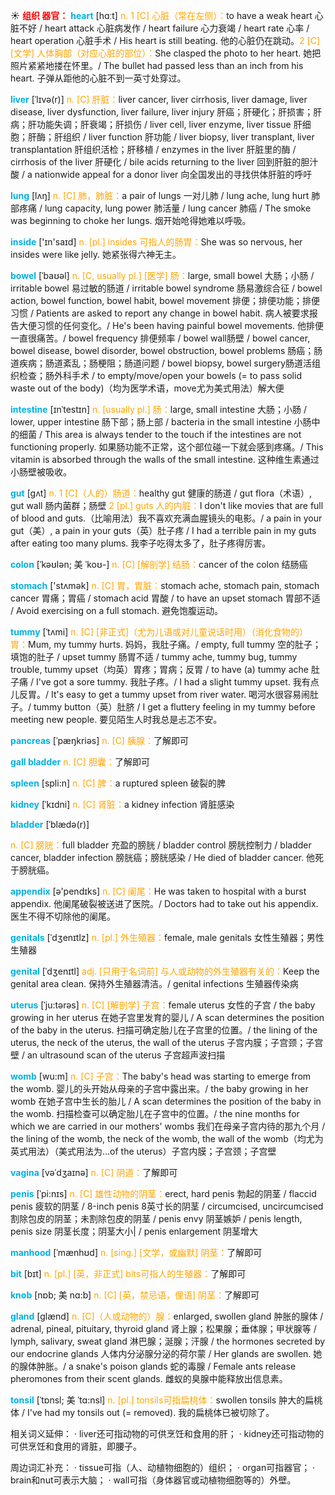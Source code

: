 ☀ <font color="red">**组织 器官：**</font>
<font color="sky blue">**heart**</font> [hɑːt] 
<font color="orange">n. 1 [C] 心脏（常在左侧）：</font>to have a weak heart 心脏不好 / heart attack 心脏病发作 / heart failure 心力衰竭 / heart rate 心率 / heart operation 心脏手术 / His heart is still beating. 他的心脏仍在跳动。<font color="orange">2 [C] [文学] 人体胸部（对应心脏的部位）：</font>She clasped the photo to her heart. 她把照片紧紧地搂在怀里。/ The bullet had passed less than an inch from his heart. 子弹从距他的心脏不到一英寸处穿过。
           
<font color="sky blue">**liver**</font> [ˈlɪvə(r)]
<font color="orange">n. [C] 肝脏：</font>liver cancer, liver cirrhosis, liver damage, liver disease, liver dysfunction, liver failure, liver injury 肝癌；肝硬化；肝损害；肝病；肝功能失调；肝衰竭；肝损伤 / liver cell, liver enzyme, liver tissue 肝细胞；肝酶；肝组织 / liver function 肝功能 / liver biopsy, liver transplant, liver transplantation 肝组织活检；肝移植 / enzymes in the liver 肝脏里的酶 / cirrhosis of the liver 肝硬化 / bile acids returning to the liver 回到肝脏的胆汁酸 / a nationwide appeal for a donor liver 向全国发出的寻找供体肝脏的呼吁

<font color="sky blue">**lung**</font> [lʌŋ] 
<font color="orange">n. [C] 肺，肺脏：</font>a pair of lungs 一对儿肺 / lung ache, lung hurt 肺部疼痛 / lung capacity, lung power 肺活量 / lung cancer 肺癌 / The smoke was beginning to choke her lungs. 烟开始呛得她难以呼吸。

<font color="sky blue">**inside**</font> ['ɪn'saɪd] 
<font color="orange">n. [pl.] insides 可指人的肠胃：</font>She was so nervous, her insides were like jelly. 她紧张得六神无主。
                     
<font color="sky blue">**bowel**</font> [ˈbaʊəl]
<font color="orange">n. [C, usually pl.] [医学] 肠：</font>large, small bowel 大肠；小肠 / irritable bowel 易过敏的肠道 / irritable bowel syndrome 肠易激综合征 / bowel action, bowel function, bowel habit, bowel movement 排便；排便功能；排便习惯 / Patients are asked to report any change in bowel habit. 病人被要求报告大便习惯的任何变化。/ He's been having painful bowel movements. 他排便一直很痛苦。/ bowel frequency 排便频率 / bowel wall肠壁 / bowel cancer, bowel disease, bowel disorder, bowel obstruction, bowel problems 肠癌；肠道疾病；肠道紊乱；肠梗阻；肠道问题 / bowel biopsy, bowel surgery肠道活组织检查；肠外科手术 / to empty/move/open your bowels (= to pass solid waste out of the body)（均为医学术语，move尤为美式用法）解大便
           
<font color="sky blue">**intestine**</font> [ɪnˈtestɪn]
<font color="orange">n. [usually pl.] 肠：</font>large, small intestine 大肠；小肠 / lower, upper intestine 肠下部；肠上部 / bacteria in the small intestine 小肠中的细菌 / This area is always tender to the touch if the intestines are not functioning properly. 如果肠功能不正常，这个部位碰一下就会感到疼痛。/ This vitamin is absorbed through the walls of the small intestine. 这种维生素通过小肠壁被吸收。

<font color="sky blue">**gut**</font> [gʌt]
<font color="orange">n. 1 [C]（人的）肠道：</font>healthy gut 健康的肠道 / gut flora（术语）, gut wall 肠内菌群；肠壁 <font color="orange">2 [pl.] guts 人的内脏：</font>I don't like movies that are full of blood and guts.（比喻用法）我不喜欢充满血腥镜头的电影。/ a pain in your gut（美）, a pain in your guts（英）肚子疼 / I had a terrible pain in my guts after eating too many plums. 我李子吃得太多了，肚子疼得厉害。
           
<font color="sky blue">**colon**</font> [ˈkəʊlən; 美 ˈkoʊ-]
<font color="orange">n. [C] [解剖学] 结肠：</font>cancer of the colon 结肠癌

<font color="sky blue">**stomach**</font> ['stʌmək] 
<font color="orange">n. [C] 胃，胃脏：</font>stomach ache, stomach pain, stomach cancer 胃痛；胃癌 / stomach acid 胃酸 / to have an upset stomach 胃部不适 / Avoid exercising on a full stomach. 避免饱腹运动。
                      
<font color="sky blue">**tummy**</font> [ˈtʌmi]
<font color="orange">n. [C] [非正式]（尤为儿语或对儿童说话时用）（消化食物的）胃：</font>Mum, my tummy hurts. 妈妈，我肚子痛。/ empty, full tummy 空的肚子；填饱的肚子 / upset tummy 肠胃不适 / tummy ache, tummy bug, tummy trouble, tummy upset（均英）胃疼；胃病；反胃 / to have (a) tummy ache 肚子痛 / I've got a sore tummy. 我肚子疼。/ I had a slight tummy upset. 我有点儿反胃。/ It's easy to get a tummy upset from river water. 喝河水很容易闹肚子。/ tummy button（英）肚脐 / I get a fluttery feeling in my tummy before meeting new people. 要见陌生人时我总是忐忑不安。

<font color="sky blue">**pancreas**</font> [ˈpæŋkriəs]
<font color="orange">n. [C] 胰腺：</font>了解即可

<font color="sky blue">**gall bladder**</font>
<font color="orange">n. [C] 胆囊：</font>了解即可
           
<font color="sky blue">**spleen**</font> [spli:n]
<font color="orange">n. [C] 脾：</font>a ruptured spleen 破裂的脾
           
<font color="sky blue">**kidney**</font> [ˈkɪdni]
<font color="orange">n. [C] 肾脏：</font>a kidney infection 肾脏感染
           

<font color="sky blue">**bladder**</font> [ˈblædə(r)]

<font color="orange">n. [C] 膀胱：</font>full bladder 充盈的膀胱 / bladder control 膀胱控制力 / bladder cancer, bladder infection 膀胱癌；膀胱感染 / He died of bladder cancer. 他死于膀胱癌。

<font color="sky blue">**appendix**</font> [ə'pendɪks] 
<font color="orange">n. [C] 阑尾：</font>He was taken to hospital with a burst appendix. 他阑尾破裂被送进了医院。/ Doctors had to take out his appendix. 医生不得不切除他的阑尾。
    
<font color="sky blue">**genitals**</font> [ˈdʒenɪtlz]
<font color="orange">n. [pl.] 外生殖器：</font>female, male genitals 女性生殖器；男性生殖器
           
<font color="sky blue">**genital**</font> [ˈdʒenɪtl]
<font color="orange">adj. [只用于名词前] 与人或动物的外生殖器有关的：</font>Keep the genital area clean. 保持外生殖器清洁。/ genital infections 生殖器传染病
           
<font color="sky blue">**uterus**</font> [ˈju:tərəs]
<font color="orange">n. [C] [解剖学] 子宫：</font>female uterus 女性的子宫 / the baby growing in her uterus 在她子宫里发育的婴儿 / A scan determines the position of the baby in the uterus. 扫描可确定胎儿在子宫里的位置。/ the lining of the uterus, the neck of the uterus, the wall of the uterus 子宫内膜；子宫颈；子宫壁 / an ultrasound scan of the uterus 子宫超声波扫描
           
<font color="sky blue">**womb**</font> [wu:m]
<font color="orange">n. [C] 子宫：</font>The baby's head was starting to emerge from the womb. 婴儿的头开始从母亲的子宫中露出来。/ the baby growing in her womb 在她子宫中生长的胎儿 / A scan determines the position of the baby in the womb. 扫描检查可以确定胎儿在子宫中的位置。/ the nine months for which we are carried in our mothers' wombs 我们在母亲子宫内待的那九个月 / the lining of the womb, the neck of the womb, the wall of the womb（均尤为英式用法）（美式用法为…of the uterus）子宫内膜；子宫颈；子宫壁

<font color="sky blue">**vagina**</font> [vəˈdʒaɪnə]
<font color="orange">n. [C] 阴道：</font>了解即可

<font color="sky blue">**penis**</font> [ˈpi:nɪs]
<font color="orange">n. [C] 雄性动物的阴茎：</font>erect, hard penis 勃起的阴茎 / flaccid penis 疲软的阴茎 / 8-inch penis 8英寸长的阴茎 / circumcised, uncircumcised 割除包皮的阴茎；未割除包皮的阴茎 / penis envy 阴茎嫉妒 / penis length, penis size 阴茎长度；阴茎大小| / penis enlargement 阴茎增大
         
<font color="sky blue">**manhood**</font> [ˈmænhʊd]
<font color="orange">n. [sing.] [文学，或幽默] 阴茎：</font>了解即可
 
<font color="sky blue">**bit**</font> [bɪt] 
<font color="orange">n. [pl.] [英，非正式] bits可指人的生殖器：</font>了解即可
      
<font color="sky blue">**knob**</font> [nɒb; 美 nɑ:b]
<font color="orange">n. [C] [英，禁忌语，俚语] 阴茎：</font>了解即可

<font color="sky blue">**gland**</font> [glænd]
<font color="orange">n. [C]（人或动物的）腺：</font>enlarged, swollen gland 肿胀的腺体 / adrenal, pineal, pituitary, thyroid gland 肾上腺；松果腺；垂体腺；甲状腺等 / lymph, salivary, sweat gland 淋巴腺；涎腺；汗腺 / the hormones secreted by our endocrine glands 人体内分泌腺分泌的荷尔蒙 / Her glands are swollen. 她的腺体肿胀。/ a snake's poison glands 蛇的毒腺 / Female ants release pheromones from their scent glands. 雌蚁的臭腺中能释放出信息素。
       
<font color="sky blue">**tonsil**</font> [ˈtɒnsl; 美 ˈtɑ:nsl]
<font color="orange">n. [pl.] tonsils可指扁桃体：</font>swollen tonsils 肿大的扁桃体 / I've had my tonsils out (= removed). 我的扁桃体已被切除了。

相关词义延伸：
· liver还可指动物的可供烹饪和食用的肝；
· kidney还可指动物的可供烹饪和食用的肾脏，即腰子。

周边词汇补充：
· tissue可指（人、动植物细胞的）组织；
· organ可指器官；
· brain和nut可表示大脑；
· wall可指（身体器官或动植物细胞等的）外壁。



